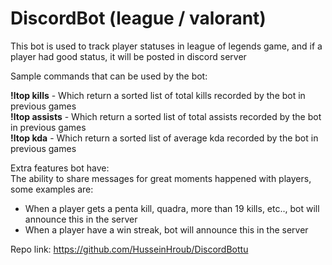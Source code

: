 # DiscordBot (league / valorant)
This bot is used to track player statuses in league of legends game, and if a player had good status, it will be posted in discord server<br>

Sample commands that can be used by the bot:<br>

<b>!ltop kills</b> - Which return a sorted list of total kills recorded by the bot in previous games<br>
<b>!ltop assists</b> - Which return a sorted list of total assists recorded by the bot in previous games<br>
<b>!ltop kda</b> - Which return a sorted list of average kda recorded by the bot in previous games<br>

Extra features bot have:<br>
The ability to share messages for great moments happened with players, some examples are:<br>
- When a player gets a penta kill, quadra, more than 19 kills, etc.., bot will announce this in the server<br>
- When a player have a win streak, bot will announce this in the server<br>

Repo link: <a href='https://github.com/HusseinHroub/DiscordBottu'>https://github.com/HusseinHroub/DiscordBottu</a>
